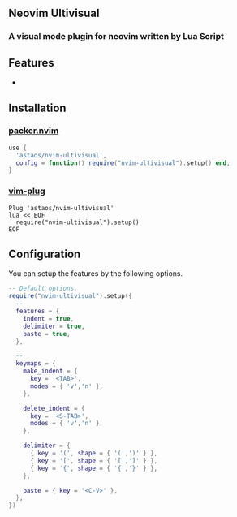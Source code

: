 ## Neovim Ultivisual

### A visual mode plugin for neovim written by Lua Script

## Features

-

## Installation

### [packer.nvim](https://github.com/wbthomason/packer.nvim)

```lua
use {
  'astaos/nvim-ultivisual',
  config = function() require("nvim-ultivisual").setup() end,
}
```

### [vim-plug](https://github.com/junegunn/vim-plug)

```vim
Plug 'astaos/nvim-ultivisual'
lua << EOF
  require("nvim-ultivisual").setup()
EOF
```

## Configuration

You can setup the features by the following options.

```lua
-- Default options.
require("nvim-ultivisual").setup({
  --
  features = {
    indent = true,
    delimiter = true,
    paste = true,
  },

  --
  keymaps = {
    make_indent = {
      key = '<TAB>',
      modes = { 'v','n' },
    },

    delete_indent = {
      key = '<S-TAB>',
      modes = { 'v','n' },
    },

    delimiter = {
      { key = '(', shape = { '(',')' } },
      { key = '[', shape = { '[',']' } },
      { key = '{', shape = { '{','}' } },
    },

    paste = { key = '<C-V>' },
  },
})
```
